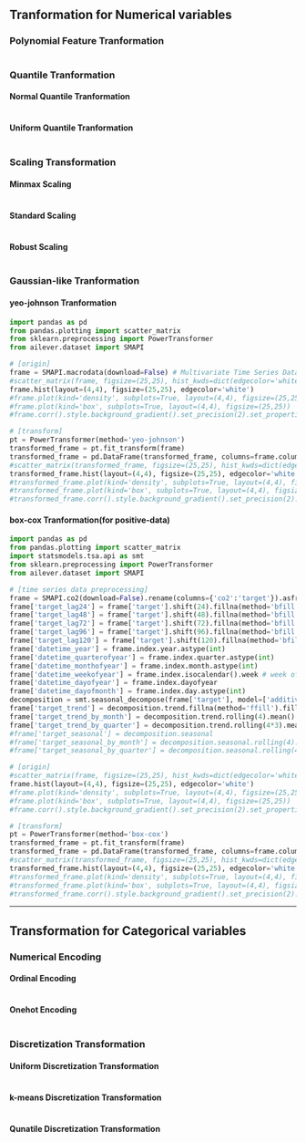 ## Tranformation for Numerical variables
### Polynomial Feature Tranformation
```python
```

### Quantile Tranformation
#### Normal Quantile Tranformation
```python
```

#### Uniform Quantile Tranformation
```python
```


### Scaling Transformation
#### Minmax Scaling
```python
```

#### Standard Scaling
```python
```

#### Robust Scaling
```python
```


### Gaussian-like Tranformation
#### yeo-johnson Tranformation
```python
import pandas as pd
from pandas.plotting import scatter_matrix
from sklearn.preprocessing import PowerTransformer
from ailever.dataset import SMAPI

# [origin]
frame = SMAPI.macrodata(download=False) # Multivariate Time Series Dataset
#scatter_matrix(frame, figsize=(25,25), hist_kwds=dict(edgecolor='white'))
frame.hist(layout=(4,4), figsize=(25,25), edgecolor='white')
#frame.plot(kind='density', subplots=True, layout=(4,4), figsize=(25,25))
#frame.plot(kind='box', subplots=True, layout=(4,4), figsize=(25,25))
#frame.corr().style.background_gradient().set_precision(2).set_properties(**{'font-size': '5pt'})

# [transform]
pt = PowerTransformer(method='yeo-johnson') 
transformed_frame = pt.fit_transform(frame)
transformed_frame = pd.DataFrame(transformed_frame, columns=frame.columns)
#scatter_matrix(transformed_frame, figsize=(25,25), hist_kwds=dict(edgecolor='white'))
transformed_frame.hist(layout=(4,4), figsize=(25,25), edgecolor='white')
#transformed_frame.plot(kind='density', subplots=True, layout=(4,4), figsize=(25,25))
#transformed_frame.plot(kind='box', subplots=True, layout=(4,4), figsize=(25,25))
#transformed_frame.corr().style.background_gradient().set_precision(2).set_properties(**{'font-size': '5pt'})
```

#### box-cox Tranformation(for positive-data)
```python
import pandas as pd
from pandas.plotting import scatter_matrix
import statsmodels.tsa.api as smt
from sklearn.preprocessing import PowerTransformer
from ailever.dataset import SMAPI

# [time series data preprocessing]
frame = SMAPI.co2(download=False).rename(columns={'co2':'target'}).asfreq('w-sat').fillna(method='ffill').fillna(method='bfill') # CHECK FREQUENCY, 'W-SAT'
frame['target_lag24'] = frame['target'].shift(24).fillna(method='bfill')
frame['target_lag48'] = frame['target'].shift(48).fillna(method='bfill')
frame['target_lag72'] = frame['target'].shift(72).fillna(method='bfill')
frame['target_lag96'] = frame['target'].shift(96).fillna(method='bfill')
frame['target_lag120'] = frame['target'].shift(120).fillna(method='bfill')
frame['datetime_year'] = frame.index.year.astype(int)
frame['datetime_quarterofyear'] = frame.index.quarter.astype(int)
frame['datetime_monthofyear'] = frame.index.month.astype(int)
frame['datetime_weekofyear'] = frame.index.isocalendar().week # week of year
frame['datetime_dayofyear'] = frame.index.dayofyear
frame['datetime_dayofmonth'] = frame.index.day.astype(int)
decomposition = smt.seasonal_decompose(frame['target'], model=['additive', 'multiplicative'][0])
frame['target_trend'] = decomposition.trend.fillna(method='ffill').fillna(method='bfill')
frame['target_trend_by_month'] = decomposition.trend.rolling(4).mean().fillna(method='ffill').fillna(method='bfill')
frame['target_trend_by_quarter'] = decomposition.trend.rolling(4*3).mean().fillna(method='ffill').fillna(method='bfill')
#frame['target_seasonal'] = decomposition.seasonal
#frame['target_seasonal_by_month'] = decomposition.seasonal.rolling(4).mean().fillna(method='ffill').fillna(method='bfill')
#frame['target_seasonal_by_quarter'] = decomposition.seasonal.rolling(4*3).mean().fillna(method='ffill').fillna(method='bfill')

# [origin]
#scatter_matrix(frame, figsize=(25,25), hist_kwds=dict(edgecolor='white'))
frame.hist(layout=(4,4), figsize=(25,25), edgecolor='white')
#frame.plot(kind='density', subplots=True, layout=(4,4), figsize=(25,25))
#frame.plot(kind='box', subplots=True, layout=(4,4), figsize=(25,25))
#frame.corr().style.background_gradient().set_precision(2).set_properties(**{'font-size': '5pt'})

# [transform]
pt = PowerTransformer(method='box-cox') 
transformed_frame = pt.fit_transform(frame)
transformed_frame = pd.DataFrame(transformed_frame, columns=frame.columns)
#scatter_matrix(transformed_frame, figsize=(25,25), hist_kwds=dict(edgecolor='white'))
transformed_frame.hist(layout=(4,4), figsize=(25,25), edgecolor='white')
#transformed_frame.plot(kind='density', subplots=True, layout=(4,4), figsize=(25,25))
#transformed_frame.plot(kind='box', subplots=True, layout=(4,4), figsize=(25,25))
#transformed_frame.corr().style.background_gradient().set_precision(2).set_properties(**{'font-size': '5pt'})
```


---

## Transformation for Categorical variables
### Numerical Encoding
#### Ordinal Encoding
```python
```

#### Onehot Encoding
```python
```


### Discretization Transformation
#### Uniform Discretization Transformation
```python
```

#### k-means Discretization Transformation
```python
```

#### Qunatile Discretization Transformation
```python
```


